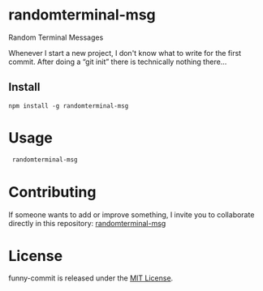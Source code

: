 # randomterminal-msg
Random Terminal Messages

Whenever I start a new project, I don't know what to write for the first commit. After doing a “git init” there is technically nothing there...

## Install

```npm
npm install -g randomterminal-msg
```

# Usage

```bash
 randomterminal-msg
```

# Contributing

If someone wants to add or improve something, I invite you to collaborate directly in this repository: [randomterminal-msg](https://github.com/Oliver31Batista/randomterminal-msg)

# License

funny-commit is released under the [MIT License](https://opensource.org/licenses/MIT).
